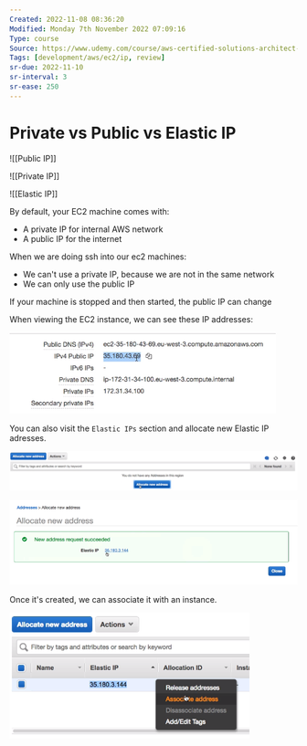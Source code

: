 ```yaml
---
Created: 2022-11-08 08:36:20
Modified: Monday 7th November 2022 07:09:16
Type: course
Source: https://www.udemy.com/course/aws-certified-solutions-architect-associate-saa-c01/?xref=E0Aed11STH4LPUQvCz0GJFABTmM=
Tags: [development/aws/ec2/ip, review]
sr-due: 2022-11-10
sr-interval: 3
sr-ease: 250
---
```


# Private vs Public vs Elastic IP

![[Public IP]]

![[Private IP]]

![[Elastic IP]]

By default, your EC2 machine comes with:
- A private IP for internal AWS network
- A public IP for the internet

When we are doing ssh into our ec2 machines:
- We can't use a private IP, because we are not in the same network
- We can only use the public IP

If your machine is stopped and then started, the public IP can change

When viewing the EC2 instance, we can see these IP addresses:

![](../../../images/2019-11-22-11-57-46.png)

You can also visit the `Elastic IPs` section and allocate new Elastic IP adresses.

![](../../../images/2019-11-22-11-58-28.png)

![](../../../images/2019-11-22-11-58-44.png)

Once it's created, we can associate it with an instance.

![](../../../images/2019-11-22-11-59-31.png)